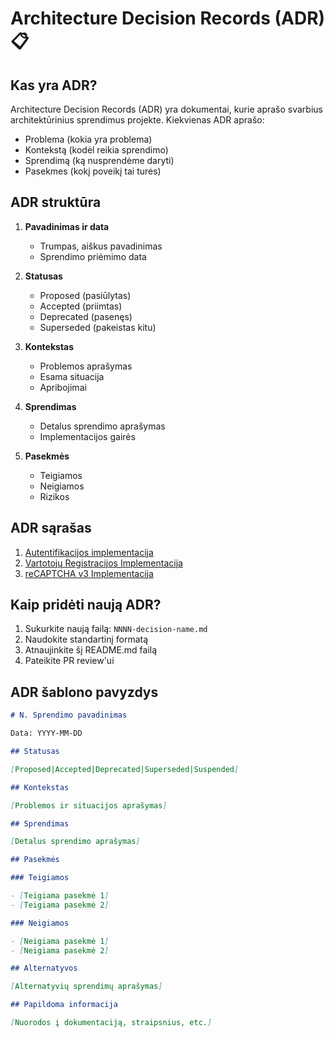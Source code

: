 # Architecture Decision Records (ADR) 📋

## Kas yra ADR?

Architecture Decision Records (ADR) yra dokumentai, kurie aprašo svarbius architektūrinius sprendimus projekte. Kiekvienas ADR aprašo:

- Problema (kokia yra problema)
- Kontekstą (kodėl reikia sprendimo)
- Sprendimą (ką nusprendėme daryti)
- Pasekmes (kokį poveikį tai turės)

## ADR struktūra

1. **Pavadinimas ir data**
   - Trumpas, aiškus pavadinimas
   - Sprendimo priėmimo data

2. **Statusas**
   - Proposed (pasiūlytas)
   - Accepted (priimtas)
   - Deprecated (pasenęs)
   - Superseded (pakeistas kitu)

3. **Kontekstas**
   - Problemos aprašymas
   - Esama situacija
   - Apribojimai

4. **Sprendimas**
   - Detalus sprendimo aprašymas
   - Implementacijos gairės

5. **Pasekmės**
   - Teigiamos
   - Neigiamos
   - Rizikos

## ADR sąrašas

1. [Autentifikacijos implementacija](./0001-authentication-implementation.md)
2. [Vartotojų Registracijos Implementacija](./0002-user-registration.md)
3. [reCAPTCHA v3 Implementacija](./0003-recaptcha-v3-implementation.md)

## Kaip pridėti naują ADR?

1. Sukurkite naują failą: `NNNN-decision-name.md`
2. Naudokite standartinį formatą
3. Atnaujinkite šį README.md failą
4. Pateikite PR review'ui

## ADR šablono pavyzdys

```markdown
# N. Sprendimo pavadinimas

Data: YYYY-MM-DD

## Statusas

[Proposed|Accepted|Deprecated|Superseded|Suspended]

## Kontekstas

[Problemos ir situacijos aprašymas]

## Sprendimas

[Detalus sprendimo aprašymas]

## Pasekmės

### Teigiamos

- [Teigiama pasekmė 1]
- [Teigiama pasekmė 2]

### Neigiamos

- [Neigiama pasekmė 1]
- [Neigiama pasekmė 2]

## Alternatyvos

[Alternatyvių sprendimų aprašymas]

## Papildoma informacija

[Nuorodos į dokumentaciją, straipsnius, etc.]
